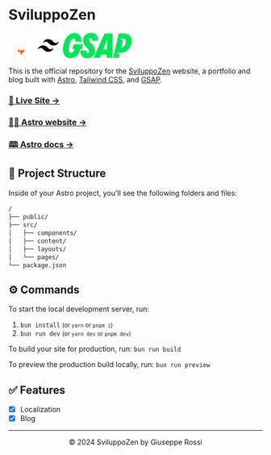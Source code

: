 # SviluppoZen

<a href="https://astro.build/">![Astro](.github/images/astro-icon.png)</a>
<a href="https://tailwindcss.com/">![Tailwind](.github/images/tailwind-icon.png)</a>
<a href="https://gsap.com/">![Gsap](.github/images/gsap.png)</a>

This is the official repository for the [SviluppoZen](https://sviluppozen.it) website, a portfolio and blog built with [Astro](https://astro.build), [Tailwind CSS](https://tailwindcss.com/), and [GSAP](https://gsap.com/).

### [🧪 Live Site →](https://sviluppozen.it)

### [🧑‍🚀 Astro website →](https://astro.build/)

### [🕮 Astro docs →](https://docs.astro.build/en/getting-started/)

## 🚀 Project Structure
Inside of your Astro project, you'll see the following folders and files:
```
/
├── public/
├── src/
│   ├── components/
│   ├── content/
│   ├── layouts/
│   └── pages/
└── package.json
```
## ⚙️ Commands

To start the local development server, run:

1. `bun install`  <small>(or `yarn` or `pnpm i`)</small>
2. `bun run dev`  <small>(or `yarn dev` or `pnpm dev`)</small>

To build your site for production, run:
`bun run build`

To preview the production build locally, run:
`bun run preview`

## ✅ Features

- [x] Localization
- [x] Blog

---
<p align="center">© 2024 SviluppoZen by Giuseppe Rossi</p>
